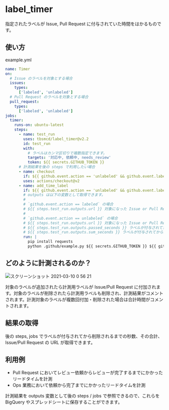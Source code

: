 # label_timer
指定されたラベルが Issue, Pull Request に付与されていた時間をはかるものです。

## 使い方
example.yml

```yaml
name: Timer
on:
  # Issue のラベルを対象とする場合
  issues:
    types:
      ['labeled', 'unlabeled']
  # Pull Request のラベルを対象とする場合
  pull_request:
    types:
      ['labeled', 'unlabeled']
jobs:
  timer:
    runs-on: ubuntu-latest
    steps:
      - name: test_run
        uses: tbsmcd/label_timer@v2.2
        id: test_run
        with:
          # ラベルはカンマ区切りで複数指定できます。
          targets: '対応中, 依頼中, needs_review'
          token: ${{ secrets.GITHUB_TOKEN }}
      # 計測結果を後の steps で利用したい場合
      - name: checkout
        if: ${{ github.event.action == 'unlabeled' && github.event.label.name == '対応中' }}
        uses: actions/checkout@v2
      - name: add_time_label
        if: ${{ github.event.action == 'unlabeled' && github.event.label.name == '対応中' }}
        # outputs は以下の変数として取得できます。
        #
        # `github.event.action == labeled` の場合
        # ${{ steps.test_run.outputs.url }} 対象になった Issue or Pull Request の URL
        #
        # `github.event.action == unlabeled` の場合
        # ${{ steps.test_run.outputs.url }} 対象になった Issue or Pull Request の URL
        # ${{ steps.test_run.outputs.passed_seconds }} ラベルが付与されてから削除されるまでの秒数
        # ${{ steps.test_run.outputs.sum_seconds }} ラベルが付与されてから削除されるまでの秒数（合計）
        run: |
          pip install requests
          python .github/example.py ${{ secrets.GITHUB_TOKEN }} ${{ github.event.issue.url }} ${{ steps.test_run.outputs.sum_seconds }}
```

## どのように計測されるのか？

![スクリーンショット 2021-03-10 0 56 21](https://user-images.githubusercontent.com/174922/110499414-8affb700-813b-11eb-90a4-1e6629c414f4.png)

対象のラベルが追加されたら計測用ラベルが Issue/Pull Request に付加されます。対象のラベルが削除されたら計測用ラベルも削除され、計測結果がコメントされます。計測対象のラベルが複数回付加・削除された場合は合計時間がコメントされます。

## 結果の取得

後の steps, jobs でラベルが付与されてから削除されるまでの秒数、その合計、 Issue/Pull Request の URL が取得できます。

## 利用例

- Pull Request においてレビュー依頼からレビューが完了するまでにかかったリードタイムを計測
- Ops 業務において依頼から完了までにかかったリードタイムを計測

計測結果を outputs 変数として後の steps / jobs で参照できるので、これらを BigQuery やスプレッドシートに保存することができます。